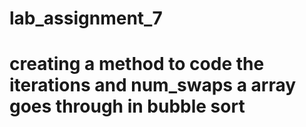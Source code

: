 # lab_assignment_7
# creating a method to code the iterations and num_swaps a array goes through in bubble sort
